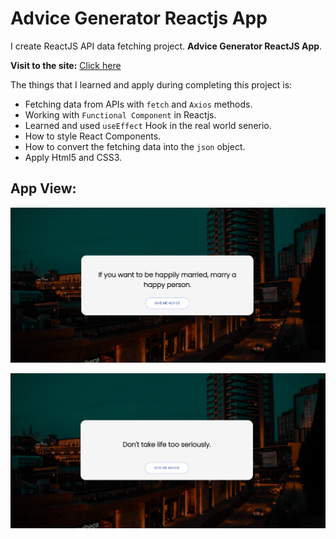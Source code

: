 # **Advice Generator Reactjs App**

I create ReactJS API data fetching project. **Advice Generator ReactJS App**.

**Visit to the site:** [Click here](https://advice-reactjs-app.netlify.app/)

The things that I learned and apply during completing this project is:

- Fetching data from APIs with `fetch` and `Axios` methods.
- Working with `Functional Component` in Reactjs.
- Learned and used `useEffect` Hook in the real world senerio.
- How to style React Components.
- How to convert the fetching data into the `json` object.
- Apply Html5 and CSS3.

## **App View:**

![Website View](/src/images/projectView1.PNG)

![Website View](/src/images/projectView2.PNG)
